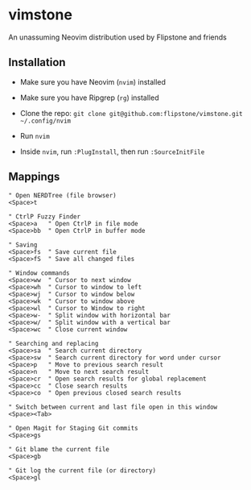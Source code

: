 # vimstone

An unassuming Neovim distribution used by Flipstone and friends

## Installation

* Make sure you have Neovim (`nvim`) installed
* Make sure you have Ripgrep (`rg`) installed

* Clone the repo: `git clone git@github.com:flipstone/vimstone.git ~/.config/nvim`
* Run `nvim`
* Inside `nvim`, run `:PlugInstall`, then run `:SourceInitFile`

## Mappings

    " Open NERDTree (file browser)
    <Space>t

    " CtrlP Fuzzy Finder
    <Space>a   " Open CtrlP in file mode
    <Space>bb  " Open CtrlP in buffer mode

    " Saving
    <Space>fs  " Save current file
    <Space>fS  " Save all changed files

    " Window commands
    <Space>ww  " Cursor to next window
    <Space>wh  " Cursor to window to left
    <Space>wj  " Cursor to window below
    <Space>wk  " Cursor to window above
    <Space>wl  " Cursor to Window to right
    <Space>w-  " Split window with horizontal bar
    <Space>w/  " Split window with a vertical bar
    <Space>wc  " Close current window

    " Searching and replacing
    <Space>sa  " Search current directory
    <Space>sw  " Search current directory for word under cursor
    <Space>p   " Move to previous search result
    <Space>n   " Move to next search result
    <Space>cr  " Open search results for global replacement
    <Space>cc  " Close search results
    <Space>co  " Open previous closed search results

    " Switch between current and last file open in this window
    <Space><Tab>

    " Open Magit for Staging Git commits
    <Space>gs

    " Git blame the current file
    <Space>gb

    " Git log the current file (or directory)
    <Space>gl


